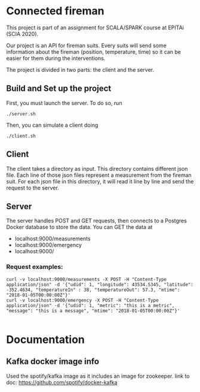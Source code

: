 # Connected fireman

This project is part of an assignment for SCALA/SPARK course at EPITAi (SCIA 2020).

Our project is an API for fireman suits. Every suits will send some information about the fireman (position, temperature, time) so it can be easier for them during the interventions.

The project is divided in two parts: the client and the server.

## Build and Set up the project

First, you must launch the server. To do so, run
```
./server.sh
```
Then, you can simulate a client doing
```
./client.sh
```

## Client

The client takes a directory as input. This directory contains different json file. Each line of those json files represent a measurement from the fireman suit.
For each json file in this directory, it will read it line by line and send the request to the server.

## Server

The server handles POST and GET requests, then connects to a Postgres Docker database to store the data. You can GET the data at

 - localhost:9000/measurements
 - localhost:9000/emergency
 - localhost:9000/

### Request examples:

```
curl -v localhost:9000/measurements -X POST -H "Content-Type application/json" -d '{"udid": 1, "longitude": 43534.5345, "latitude": -352.4634, "temperatureIn" : 38, "temperatureOut": 57.3, "mtime": "2018-01-05T00:00:00Z"}'
curl -v localhost:9000/emergency -X POST -H "Content-Type application/json" -d '{"udid": 1, "metric": "this is a metric", "message": "this is a message", "mtime": "2018-01-05T00:00:00Z"}'


```

# Documentation
## Kafka docker image info

Used the spotify/kafka image as it includes an image for zookeeper.
link to doc: https://github.com/spotify/docker-kafka


